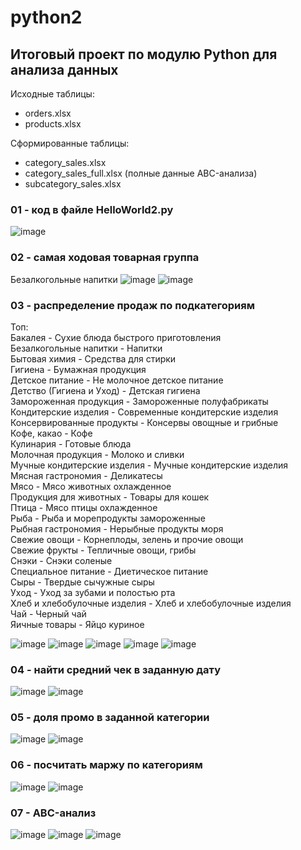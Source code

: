 # python2
## Итоговый проект по модулю Python для анализа данных
Исходные таблицы:  
- orders.xlsx
- products.xlsx

Сформированные таблицы:  
- category_sales.xlsx
- category_sales_full.xlsx (полные данные ABC-анализа)
- subcategory_sales.xlsx

### 01 - код в файле HelloWorld2.py
![image](https://github.com/user-attachments/assets/8c7301b6-927d-4601-8330-cb2c4c43c808)

### 02 - самая ходовая товарная группа
Безалкогольные напитки
![image](https://github.com/user-attachments/assets/f1301e01-d54f-4c29-b84a-b388798945de)
![image](https://github.com/user-attachments/assets/bfeacc49-aca5-4ed7-931f-5ff8e7951555)

### 03 - распределение продаж по подкатегориям
Топ:  
Бакалея	- Сухие блюда быстрого приготовления  
Безалкогольные напитки - Напитки  
Бытовая химия -	Средства для стирки  
Гигиена	- Бумажная продукция  
Детское питание -	Не молочное детское питание  
Детство (Гигиена и Уход) -	Детская гигиена  
Замороженная продукция - Замороженные полуфабрикаты  
Кондитерские изделия -	Современные кондитерские изделия  
Консервированные продукты -	Консервы овощные и грибные  
Кофе, какао -	Кофе  
Кулинария	- Готовые блюда  
Молочная продукция -	Молоко и сливки  
Мучные кондитерские изделия -	Мучные кондитерские изделия  
Мясная гастрономия	- Деликатесы  
Мясо	- Мясо животных охлажденное  
Продукция для животных -	Товары для кошек  
Птица	- Мясо птицы охлажденное  
Рыба	- Рыба и морепродукты замороженные  
Рыбная гастрономия -	Нерыбные продукты моря  
Свежие овощи	- Корнеплоды, зелень и прочие овощи  
Свежие фрукты	- Тепличные овощи, грибы  
Снэки	- Снэки соленые  
Специальное питание -	Диетическое питание  
Сыры	- Твердые сычужные сыры  
Уход	- Уход за зубами и полостью рта  
Хлеб и хлебобулочные изделия -	Хлеб и хлебобулочные изделия  
Чай	- Черный чай  
Яичные товары -	Яйцо куриное  

![image](https://github.com/user-attachments/assets/2fd57309-7e16-4338-bbac-b09c2b13266b)
![image](https://github.com/user-attachments/assets/5a6ce8e4-57e6-4db6-a0ea-c3744f1b7966)
![image](https://github.com/user-attachments/assets/5f3ce7e7-b03f-4bbb-b4be-5c3250f910f4)
![image](https://github.com/user-attachments/assets/bebb2fe1-8835-4668-b66a-478e50f7ebce)
![image](https://github.com/user-attachments/assets/9f6b83be-a3e7-4d0f-ba06-464067364a82)

### 04 - найти средний чек в заданную дату
![image](https://github.com/user-attachments/assets/24b2c755-8776-49ae-817e-66fcf481dc11)
![image](https://github.com/user-attachments/assets/10ea71ea-dcd2-419d-9683-58922460e2e6)

### 05 - доля промо в заданной категории
![image](https://github.com/user-attachments/assets/841785ef-1410-4976-b0c4-9acd86ef329c)
![image](https://github.com/user-attachments/assets/e7721a4d-e4db-43bf-8e62-1b6cd7c45cfc)

### 06 - посчитать маржу по категориям
![image](https://github.com/user-attachments/assets/69429942-9310-4f56-8676-33afdab946f7)
![image](https://github.com/user-attachments/assets/b64b2b87-a52a-4e8d-9008-cf9828580dde)

### 07 - ABC-анализ
![image](https://github.com/user-attachments/assets/b1f67bc6-c193-45da-b8e0-31535880501b)
![image](https://github.com/user-attachments/assets/469e58e4-e543-470a-9a25-ea515c352cc8)
![image](https://github.com/user-attachments/assets/469fe5ba-3448-45f4-b4f0-1d7660cfa54c)



